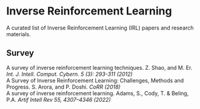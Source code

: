 # Inverse Reinforcement Learning
A curated list of Inverse Reinforcement Learning (IRL) papers and research materials.

## Survey
A survey of inverse reinforcement learning techniques. Z. Shao, and M. Er. *Int. J. Intell. Comput. Cybern. 5 (3): 293-311 (2012)*  
A Survey of Inverse Reinforcement Learning: Challenges, Methods and Progress. S. Arora, and P. Doshi. *CoRR (2018)*  
A survey of inverse reinforcement learning. Adams, S., Cody, T. & Beling, P.A. *Artif Intell Rev 55, 4307–4346 (2022)*  
